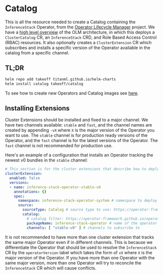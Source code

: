 # Catalog

This is all the resource needed to create a Catalog containing the `InferenceStack` Operator, from the [Operator Lifecycle Manager](https://operator-framework.github.io/operator-controller/) project. We have a [high level overview](../../operator-lifecycle-manager/README.md#overview) of the OLM architecture, in which this deploys a `ClusterCatalog` CR, an `InferenceStack` CRD, and Role Based Access Control (RBAC) resources. It also optionally creates a `ClusterExtension` CR which subscribes and installs a specific version of the Operator available in the catalog from a specific channel.

## TL;DR

```bash
helm repo add takeoff titanml.github.io/helm-charts
helm install catalog takeoff/catalog
```

To see how to create new Operators and Catalog images see [here](../../operator-lifecycle-manager/CONTRIBUTING.md#publishing).

## Installing Extensions

Cluster Extensions should be installed and fixed to a major channel. We have two channels available: `stable` and `fast`, and the channel names are created by appending `-vX` where `X` is the major version of the Operator you want to use. The `stable` channel is for production ready versions of the Operator, and the `fast` channel is for the latest versions of the Operator. The `fast` channel is not recommended for production use.

Here's an example of a configuration that installs an Operator tracking the newest v0 bundles in the `stable` channel:

```yaml
# This section is for the cluster extensions that describe how to deploy the operator. More information can be found here: https://operator-framework.github.io/operator-controller/api-reference/operator-controller-api-reference/#clusterextension
clusterExtension:
  enabled: false
  versions:
  - name: inference-stack-operator-stable-v0
    annotations: {}
    spec:
      namespace: inference-stack-operator-system # namespace to deploy the operator into
      source:
        sourceType: Catalog # source type to use: https://operator-framework.github.io/operator-controller/api-reference/operator-controller-api-reference/#sourceconfig
        catalog:
          # catalog filter: https://operator-framework.github.io/operator-controller/api-reference/operator-controller-api-reference/#catalogfilter
          packageName: inference-stack-operator # name of the operator
          channels: [ "stable-v0" ] # channels to subscribe to
```

It is not recommended to have more than one cluster extension that tracks the same major Operator even if in different channels. This is because we differentiate the Operator that should be used to resolve the `InferenceStack` CR by the `operatorVersion` label which takes the form of `vX` where `X` is the major version of the Operator. If you have more than one Operator with the same major version, more than one Operator will try to reconcile the `InferenceStack` CR which will cause conflicts.
